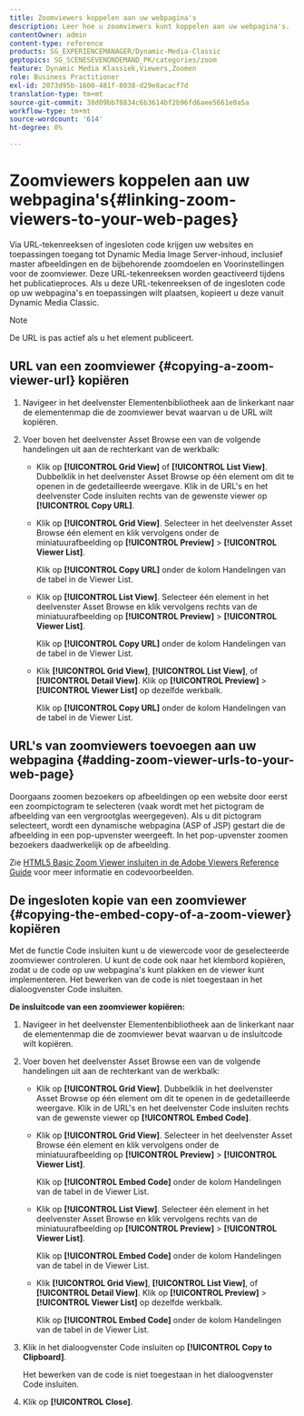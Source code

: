 ```yaml
---
title: Zoomviewers koppelen aan uw webpagina's
description: Leer hoe u zoomviewers kunt koppelen aan uw webpagina's.
contentOwner: admin
content-type: reference
products: SG_EXPERIENCEMANAGER/Dynamic-Media-Classic
geptopics: SG_SCENESEVENONDEMAND_PK/categories/zoom
feature: Dynamic Media Klassiek,Viewers,Zoomen
role: Business Practitioner
exl-id: 2073d95b-1600-481f-8038-d29e8acacf7d
translation-type: tm+mt
source-git-commit: 38d09bb78834c6b3614bf2b96fd6aee5661e0a5a
workflow-type: tm+mt
source-wordcount: '614'
ht-degree: 0%

---
```


# Zoomviewers koppelen aan uw webpagina&#39;s{#linking-zoom-viewers-to-your-web-pages}

Via URL-tekenreeksen of ingesloten code krijgen uw websites en toepassingen toegang tot Dynamic Media Image Server-inhoud, inclusief master afbeeldingen en de bijbehorende zoomdoelen en Voorinstellingen voor de zoomviewer. Deze URL-tekenreeksen worden geactiveerd tijdens het publicatieproces. Als u deze URL-tekenreeksen of de ingesloten code op uw webpagina&#39;s en toepassingen wilt plaatsen, kopieert u deze vanuit Dynamic Media Classic.

>[!NOTE]
>
>De URL is pas actief als u het element publiceert.

## URL van een zoomviewer {#copying-a-zoom-viewer-url} kopiëren

1. Navigeer in het deelvenster Elementenbibliotheek aan de linkerkant naar de elementenmap die de zoomviewer bevat waarvan u de URL wilt kopiëren.
1. Voer boven het deelvenster Asset Browse een van de volgende handelingen uit aan de rechterkant van de werkbalk:

   * Klik op **[!UICONTROL Grid View]** of **[!UICONTROL List View]**. Dubbelklik in het deelvenster Asset Browse op één element om dit te openen in de gedetailleerde weergave. Klik in de URL&#39;s en het deelvenster Code insluiten rechts van de gewenste viewer op **[!UICONTROL Copy URL]**.
   * Klik op **[!UICONTROL Grid View]**. Selecteer in het deelvenster Asset Browse één element en klik vervolgens onder de miniatuurafbeelding op **[!UICONTROL Preview]** > **[!UICONTROL Viewer List]**.

      Klik op **[!UICONTROL Copy URL]** onder de kolom Handelingen van de tabel in de Viewer List.

   * Klik op **[!UICONTROL List View]**. Selecteer één element in het deelvenster Asset Browse en klik vervolgens rechts van de miniatuurafbeelding op **[!UICONTROL Preview]** > **[!UICONTROL Viewer List]**.

      Klik op **[!UICONTROL Copy URL]** onder de kolom Handelingen van de tabel in de Viewer List.

   * Klik **[!UICONTROL Grid View]**, **[!UICONTROL List View]**, of **[!UICONTROL Detail View]**. Klik op **[!UICONTROL Preview]** > **[!UICONTROL Viewer List]** op dezelfde werkbalk.

      Klik op **[!UICONTROL Copy URL]** onder de kolom Handelingen van de tabel in de Viewer List.

## URL&#39;s van zoomviewers toevoegen aan uw webpagina {#adding-zoom-viewer-urls-to-your-web-page}

Doorgaans zoomen bezoekers op afbeeldingen op een website door eerst een zoompictogram te selecteren (vaak wordt met het pictogram de afbeelding van een vergrootglas weergegeven). Als u dit pictogram selecteert, wordt een dynamische webpagina (ASP of JSP) gestart die de afbeelding in een pop-upvenster weergeeft. In het pop-upvenster zoomen bezoekers daadwerkelijk op de afbeelding.

Zie [HTML5 Basic Zoom Viewer insluiten in de Adobe Viewers Reference Guide](https://experienceleague.adobe.com/docs/dynamic-media-developer-resources/library/viewers-aem-assets-dmc/basic-zoom/c-html5-20-basic-zoom-viewer-about.html#section-e1c3106f5b3e445d9b95be337c2f94e2) voor meer informatie en codevoorbeelden.

## De ingesloten kopie van een zoomviewer {#copying-the-embed-copy-of-a-zoom-viewer} kopiëren

Met de functie Code insluiten kunt u de viewercode voor de geselecteerde zoomviewer controleren. U kunt de code ook naar het klembord kopiëren, zodat u de code op uw webpagina&#39;s kunt plakken en de viewer kunt implementeren. Het bewerken van de code is niet toegestaan in het dialoogvenster Code insluiten.

**De insluitcode van een zoomviewer kopiëren:**

1. Navigeer in het deelvenster Elementenbibliotheek aan de linkerkant naar de elementenmap die de zoomviewer bevat waarvan u de insluitcode wilt kopiëren.
1. Voer boven het deelvenster Asset Browse een van de volgende handelingen uit aan de rechterkant van de werkbalk:

   * Klik op **[!UICONTROL Grid View]**. Dubbelklik in het deelvenster Asset Browse op één element om dit te openen in de gedetailleerde weergave. Klik in de URL&#39;s en het deelvenster Code insluiten rechts van de gewenste viewer op **[!UICONTROL Embed Code]**.
   * Klik op **[!UICONTROL Grid View]**. Selecteer in het deelvenster Asset Browse één element en klik vervolgens onder de miniatuurafbeelding op **[!UICONTROL Preview]** > **[!UICONTROL Viewer List]**.

      Klik op **[!UICONTROL Embed Code]** onder de kolom Handelingen van de tabel in de Viewer List.

   * Klik op **[!UICONTROL List View]**. Selecteer één element in het deelvenster Asset Browse en klik vervolgens rechts van de miniatuurafbeelding op **[!UICONTROL Preview]** > **[!UICONTROL Viewer List]**.

      Klik op **[!UICONTROL Embed Code]** onder de kolom Handelingen van de tabel in de Viewer List.

   * Klik **[!UICONTROL Grid View]**, **[!UICONTROL List View]**, of **[!UICONTROL Detail View]**. Klik op **[!UICONTROL Preview]** > **[!UICONTROL Viewer List]** op dezelfde werkbalk.

      Klik op **[!UICONTROL Embed Code]** onder de kolom Handelingen van de tabel in de Viewer List.

1. Klik in het dialoogvenster Code insluiten op **[!UICONTROL Copy to Clipboard]**.

   Het bewerken van de code is niet toegestaan in het dialoogvenster Code insluiten.

1. Klik op **[!UICONTROL Close]**.

